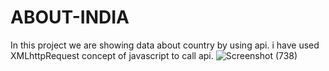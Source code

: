 # ABOUT-INDIA
In this project we are showing data about country by using api. i have used XMLhttpRequest concept of javascript to call api.
![Screenshot (738)](https://user-images.githubusercontent.com/104623869/216819841-15c84ab1-3d68-48b1-9905-423b2bab7128.png)
